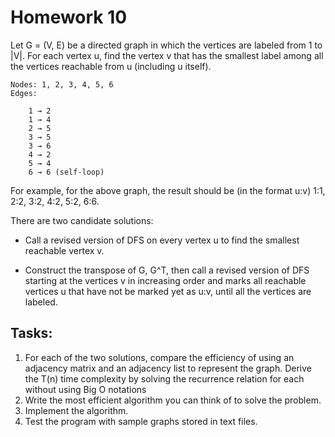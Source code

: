 # Homework 10
Let G = (V, E) be a directed graph in which the vertices are labeled from 1 to |V|. For each vertex u, find the vertex v that has the smallest label among all the vertices reachable from u (including u itself).

    Nodes: 1, 2, 3, 4, 5, 6
    Edges:

        1 → 2
        1 → 4
        2 → 5
        3 → 5
        3 → 6
        4 → 2
        5 → 4
        6 → 6 (self-loop)

For example, for the above graph, the result should be (in the format u:v) 1:1, 2:2, 3:2, 4:2, 5:2, 6:6.

There are two candidate solutions:

* Call a revised version of DFS on every vertex u to find the smallest reachable vertex v.

* Construct the transpose of G, G^T, then call a revised version of DFS starting at the vertices v in increasing order and marks all reachable vertices u that have not be marked yet as u:v, until all the vertices are labeled.

## Tasks:

1.  For each of the two solutions, compare the efficiency of using an adjacency matrix and an adjacency list to represent the graph. Derive the T(n) time complexity by solving the recurrence relation for each without using Big O notations
2. Write the most efficient algorithm you can think of to solve the problem.
3. Implement the algorithm.
4. Test the program with sample graphs stored in text files.


